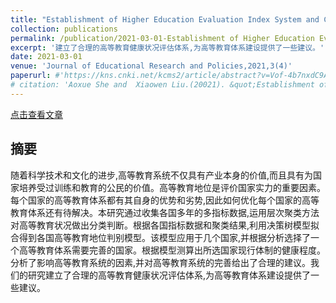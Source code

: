 ```yaml
---
title: "Establishment of Higher Education Evaluation Index System and Comprehensive Analysis of Health Status from Global Perspective."
collection: publications
permalink: /publication/2021-03-01-Establishment of Higher Education Evaluation Index System and Comprehensive Analysis of Health Status from Global Perspective
excerpt: '建立了合理的高等教育健康状况评估体系,为高等教育体系建设提供了一些建议。'
date: 2021-03-01
venue: 'Journal of Educational Research and Policies,2021,3(4)'
paperurl: #'https://kns.cnki.net/kcms2/article/abstract?v=Vof-4b7nxdC9A54x5VKWiCqWnHw3O9A8qPMtRz5qjdn70sxtC1m1gBE4tAZFUlQidjZCQ0oKYYv9QPUYWNXHSzSTWtOAeQgTlBr4fdIarh-ngS7ypdimIXEGX7EmGKcxxajqSBVnZr5zbTmMhEob8ZAoih-h7m4oPEb58cIcYMQ=&uniplatform=NZKPT&language=CHS'
# citation: 'Aoxue She and  Xiaowen Liu.(20021). &quot;Establishment of Higher Education Evaluation Index System and Comprehensive Analysis of Health Status from Global Perspective.&quot; <i>Journal of Educational Research and Policies</i>. 3(4).'
---
```

[点击查看文章](https://kns.cnki.net/kcms2/article/abstract?v=Vof-4b7nxdCKW5385Ylsj6GL3LyiyRKHMJjv1TCE7feHftbN8w9dWk-2XxPQYBnPYV6DWsGecBeNFF2RM0tw-GRenOqTwOHHsvjsz24uon42lG81OymIIZgCda3j4NyvVWn_VDlLuI_7gfeLckY85IqbKr10_iRZXqJ8ro9NTFA=&uniplatform=NZKPT&language=CHS)
## 摘要
随着科学技术和文化的进步,高等教育系统不仅具有产业本身的价值,而且具有为国家培养受过训练和教育的公民的价值。高等教育地位是评价国家实力的重要因素。每个国家的高等教育体系都有其自身的优势和劣势,因此如何优化每个国家的高等教育体系还有待解决。本研究通过收集各国多年的多指标数据,运用层次聚类方法对高等教育状况做出分类判断。根据各国指标数据和聚类结果,利用决策树模型拟合得到各国高等教育地位判别模型。该模型应用于几个国家,并根据分析选择了一个高等教育体系需要完善的国家。根据模型测算出所选国家现行体制的健康程度。分析了影响高等教育系统的因素,并对高等教育系统的完善给出了合理的建议。我们的研究建立了合理的高等教育健康状况评估体系,为高等教育体系建设提供了一些建议。
